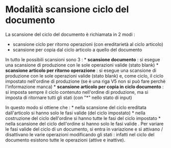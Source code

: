 # Modalità scansione ciclo del documento
La scansione del ciclo del documento è richiamata in 2 modi : 
 - scansione ciclo per ritorno operazioni (con ereditarietà al ciclo articolo)
 - scansione per copia dal ciclo articolo a quello del documento

In tutto le possibili scansioni sono 3 : 
 \* **scansione documento** :  si esegue una scansione di produzione con le sole operazioni valide (stato blank)
 \* **scansione articolo per ritorno operazione** :  si esegue una scansione di produzione con le sole operazioni valide (stato blank) e, come ciclo, il ciclo impostato nell'ordine di produzione (se è una riga V5 non si può fare perchè l'informazione manca)
 \* **scansione articolo per copia in ciclo documento** :  si imposta sempre il ciclo contenuto nell'ordine di produzione, ma si imposta di ritornare tutti gli stati (con "\*" nello stato di input)

In questo modo si ottiene che : 
 \* nella scansione del ciclo ereditata dall'articolo si hanno solo le fasi valide (del ciclo impostato)
 \* nella costruzione del ciclo dell'ordine si hanno tutte le fasi del ciclo impostato
 \* nella scansione del ciclo dell'ordine si hanno solo le fasi valide . Per variare le fasi valide del ciclo di un documento, si entra in variazione e si attivano / disattivano le varie operazioni modificando gli stati :  infatti nel ciclo del documento esistono tutte le operazioni (attive e inattive).
